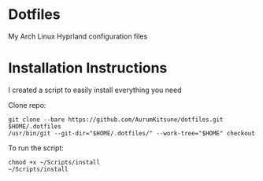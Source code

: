# Dotfiles
My Arch Linux Hyprland configuration files 


# Installation Instructions
I created a script to easily install everything you need

Clone repo:
```shell
git clone --bare https://github.com/AurumKitsune/dotfiles.git $HOME/.dotfiles
/usr/bin/git --git-dir="$HOME/.dotfiles/" --work-tree="$HOME" checkout
```

To run the script:
```shell
chmod +x ~/Scripts/install
~/Scripts/install
```
